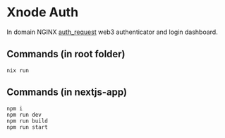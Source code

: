 # Xnode Auth

In domain NGINX [auth_request](https://nginx.org/en/docs/http/ngx_http_auth_request_module.html) web3 authenticator and login dashboard.

## Commands (in root folder)

```
nix run
```

## Commands (in nextjs-app)

```
npm i
npm run dev
npm run build
npm run start
```
